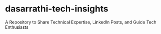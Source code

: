 # dasarrathi-tech-insights
 A Repository to Share Technical Expertise, LinkedIn Posts, and Guide Tech Enthusiasts
